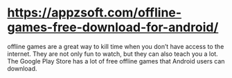 # https://appzsoft.com/offline-games-free-download-for-android/
offline games are a great way to kill time when you don’t have access to the internet. They are not only fun to watch, but they can also teach you a lot. The Google Play Store has a lot of free offline games that Android users can download.
